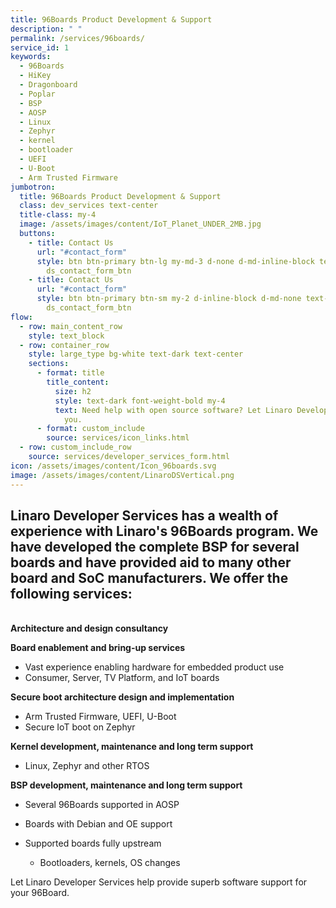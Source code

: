 ```yaml
---
title: 96Boards Product Development & Support
description: " "
permalink: /services/96boards/
service_id: 1
keywords:
  - 96Boards
  - HiKey
  - Dragonboard
  - Poplar
  - BSP
  - AOSP
  - Linux
  - Zephyr
  - kernel
  - bootloader
  - UEFI
  - U-Boot
  - Arm Trusted Firmware
jumbotron:
  title: 96Boards Product Development & Support
  class: dev_services text-center
  title-class: my-4
  image: /assets/images/content/IoT_Planet_UNDER_2MB.jpg
  buttons:
    - title: Contact Us
      url: "#contact_form"
      style: btn btn-primary btn-lg my-md-3 d-none d-md-inline-block text-uppercase
        ds_contact_form_btn
    - title: Contact Us
      url: "#contact_form"
      style: btn btn-primary btn-sm my-2 d-inline-block d-md-none text-uppercase
        ds_contact_form_btn
flow:
  - row: main_content_row
    style: text_block
  - row: container_row
    style: large_type bg-white text-dark text-center
    sections:
      - format: title
        title_content:
          size: h2
          style: text-dark font-weight-bold my-4
          text: Need help with open source software? Let Linaro Developer Services help
            you.
      - format: custom_include
        source: services/icon_links.html
  - row: custom_include_row
    source: services/developer_services_form.html
icon: /assets/images/content/Icon_96boards.svg
image: /assets/images/content/LinaroDSVertical.png
---
```

## Linaro Developer Services has a wealth of experience with Linaro's 96Boards program.  We have developed the complete BSP for several boards and have provided aid to many other board and SoC manufacturers.  We offer the following services:

\
**Architecture and design consultancy**

**Board enablement and bring-up services**

* Vast experience enabling hardware for embedded product use
* Consumer, Server, TV Platform, and IoT boards

**Secure boot architecture design and implementation**

* Arm Trusted Firmware, UEFI, U-Boot
* Secure IoT boot on Zephyr

**Kernel development, maintenance and long term support**

* Linux, Zephyr and other RTOS

**BSP development, maintenance and long term support**

* Several 96Boards supported in AOSP
* Boards with Debian and OE support
* Supported boards fully upstream

  * Bootloaders, kernels, OS changes

Let Linaro Developer Services help provide superb software support for your 96Board.